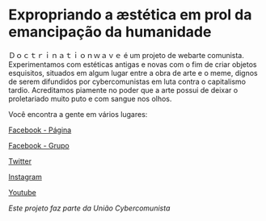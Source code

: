 # Expropriando a æstética em prol da emancipação da humanidade

Ｄｏｃｔｒｉｎａｔｉｏｎｗａｖｅ é um projeto de webarte comunista. Experimentamos com estéticas antigas e novas com o fim de criar objetos esquisitos, situados em algum lugar entre a obra de arte e o meme, dignos de serem difundidos por cybercomunistas em luta contra o capitalismo tardio. Acreditamos piamente no poder que a arte possui de deixar o proletariado muito puto e com sangue nos olhos.

Você encontra a gente em vários lugares:
  
[Facebook - Página](https://facebook.com/DOCTRINATIONWAVE)

[Facebook - Grupo](https://www.facebook.com/groups/aestheticacomunistabrasileira/)

[Twitter](https://twitter.com/Doutrinarwave)

[Instagram](https://www.instagram.com/doctrinationwave/)

[Youtube](https://www.youtube.com/channel/UC33pBdx3FX7dbQG-enftSqQ)

_Este projeto faz parte da União Cybercomunista_
